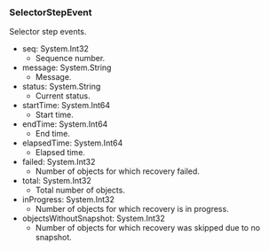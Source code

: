### SelectorStepEvent
Selector step events.

- seq: System.Int32
  - Sequence number.
- message: System.String
  - Message.
- status: System.String
  - Current status.
- startTime: System.Int64
  - Start time.
- endTime: System.Int64
  - End time.
- elapsedTime: System.Int64
  - Elapsed time.
- failed: System.Int32
  - Number of objects for which recovery failed.
- total: System.Int32
  - Total number of objects.
- inProgress: System.Int32
  - Number of objects for which recovery is in progress.
- objectsWithoutSnapshot: System.Int32
  - Number of objects for which recovery was skipped due to no snapshot.
